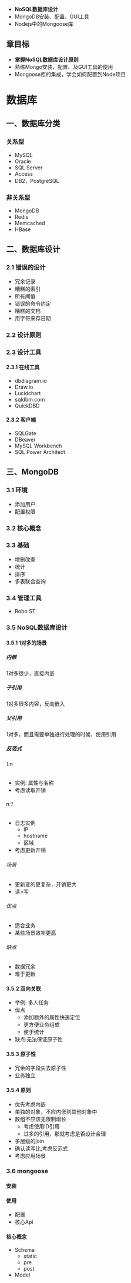 * **NoSQL数据库设计**
* MongoDB安装、配置、GUI工具
* Nodejs中的Mongoose库


## 章目标
* **掌握NoSQL数据库设计原则**
* 熟练Mongo安装、配置、及GUI工具的使用
* Mongoose库的集成，学会如何配置到Node项目





# 数据库
## 一、数据库分类
### 关系型
* MySQL
* Oracle
* SQL Server
* Access
* DB2，PostgreSQL

### 非关系型
* MongoDB
* Redis
* Memcached
* HBase

## 二、数据库设计
### 2.1 错误的设计
* 冗余记录
* 糟糕的索引
* 所有阈值
* 错误的命令约定
* 糟糕的文档
* 用字符来存日期

### 2.2 设计原则
### 2.3 设计工具
#### 2.3.1 在线工具
* dbdiagram.io
* Draw.io
* Lucidchart
* sqldbm.com
* QuickDBD

#### 2.3.2 客户端
* SQLGate
* DBeaver
* MySQL Workbench
* SQL Power Architect

## 三、MongoDB
### 3.1 环境
* 添加用户
* 配置权限
### 3.2 核心概念
### 3.3 基础
* 增删改查
* 统计
* 排序
* 多表联合查询

### 3.4 管理工具
* Robo ST

### 3.5 NoSQL数据库设计
#### 3.5.1 1对多的场景
##### 内嵌
1对多很少，直接内嵌
##### 子引用
1对多很多内容，反向嵌入
##### 父引用
1对多，而且需要单独进行处理的时候，使用引用

##### 反范式
###### 1:n
* 实例: 属性与名称
* 考虑读取开销

###### n:1
* 日志实例
    * IP
    * hostname
    * 区域
* 考虑更新开销

###### 场景
* 更新变的更复杂，开销更大
* 读>写
###### 优点
* 适合业务
* 某些场景效率更高

###### 缺点
* 数据冗余
* 难于更新



#### 3.5.2 双向关联
* 举例: 多人任务
* 优点
    * 添加额外的属性快速定位
    * 更方便业务组成
    * 便于统计
* 缺点:无法保证原子性

#### 3.5.3 原子性
* 冗余的字段失去原子性
* 业务独立

#### 3.5.4 原则
* 优先考虑内嵌
* 单独的对象，不应内嵌到其他对象中
* 数组不应该无限制增长
    * 考虑使用ID引用
    * 过多的引用，那就考虑是否设计合理
* 多层级的join
* 确认读写比,考虑反范式
* 考虑应用场景


### 3.6 mongoose
#### 安装
#### 使用
* 配置
* 核心Api

#### 核心概念
* Schema
    * static
    * pre
    * post
* Model
